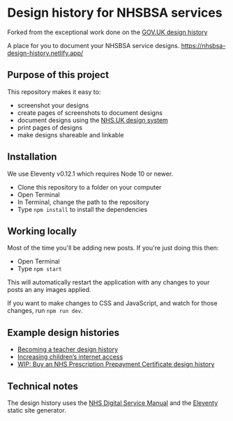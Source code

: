 # Design history for NHSBSA services

Forked from the exceptional work done on the [GOV.UK design history](https://github.com/DFE-Digital/govuk-design-history)

A place for you to document your NHSBSA service designs.
<https://nhsbsa-design-history.netlify.app/>

## Purpose of this project

This repository makes it easy to:

* screenshot your designs
* create pages of screenshots to document designs
* document designs using the [NHS.UK design system](https://service-manual.nhs.uk/)
* print pages of designs
* make designs shareable and linkable

## Installation

We use Eleventy v0.12.1 which requires Node 10 or newer.

* Clone this repository to a folder on your computer
* Open Terminal
* In Terminal, change the path to the repository
* Type `npm install` to install the dependencies

## Working locally

Most of the time you'll be adding new posts. If you're just doing this then:

* Open Terminal
* Type `npm start`

This will automatically restart the application with any changes to your posts an any images applied.

If you want to make changes to CSS and JavaScript, and watch for those changes, run `npm run dev`.

## Example design histories

* [Becoming a teacher design history](https://bat-design-history.netlify.app)
* [Increasing children’s internet access](https://increasing-access-history.herokuapp.com/)
* [WIP: Buy an NHS Prescription Prepayment Certificate design history
](https://ppc-design-history.netlify.app/)

## Technical notes

The design history uses the [NHS Digital Service Manual](https://service-manual.nhs.uk/) and the [Eleventy](https://www.11ty.dev) static site generator.
